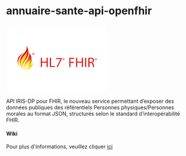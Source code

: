 # annuaire-sante-api-openfhir
![Logo FHIR](/img/fhir_hl7_logo.png?raw=true "HL7 FHIR")

API IRIS-DP pour FHIR, le nouveau service permettant d’exposer des données publiques des référentiels Personnes physiques/Personnes morales au format JSON, structurés selon le standard d’interopérabilité FHIR.


#### Wiki ####
Pour plus d'informations, veuillez cliquer [ici](https://github.com/ansforge/annuaire-sante-api-openfhir/wiki)
